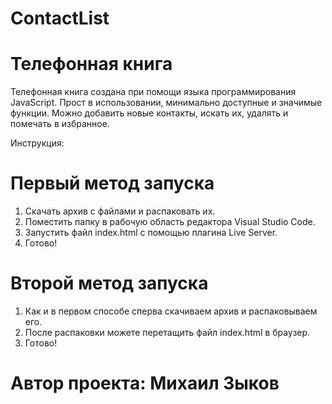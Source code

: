 # ContactList

# Телефонная книга

Телефонная книга создана при помощи языка программирования JavaScript. 
Прост в использовании, минимально доступные и значимые функции. Можно добавить новые контакты, искать их, удалять и помечать в избранное.

Инструкция:

# Первый метод запуска

1. Скачать архив с файлами и распаковать их.
2. Поместить папку в рабочую область редактора Visual Studio Code.
3. Запустить файл index.html с помощью плагина Live Server.
4. Готово!

# Второй метод запуска

1. Как и в первом способе сперва скачиваем архив и распаковываем его.
2. После распаковки можете перетащить файл index.html в браузер.
3. Готово!

# Автор проекта: Михаил Зыков
